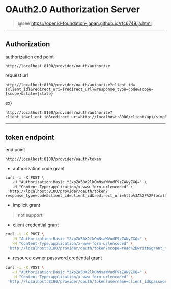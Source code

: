 # OAuth2.0 Authorization Server


> @see https://openid-foundation-japan.github.io/rfc6749.ja.html

***
## Authorization

authorization end point

```
http://localhost:8100/provider/oauth/authorize
```

request url

```
http://localhost:8100/provider/oauth/authorize?client_id={client_id}&redirect_uri={redirect_url}&response_type=code&scope={scope}&state={state}
```

ex)

```
http://localhost:8100/provider/oauth/authorize?client_id=client_id&redirect_uri=http://localhost:8080/client/api/simple/client&response_type=code&scope=read%20write&state=VAGkIg
```

***
## token endpoint

end point

```
http://localhost:8100/provider/oauth/token
```

- authorization code grant

```
curl -i -X POST \
   -H "Authorization:Basic Y2xpZW50X2lkOmNsaWVudF9zZWNyZXQ=" \
   -H "Content-Type:application/x-www-form-urlencoded" \
 'http://localhost:8100/provider/oauth/token?response_type=code&client_id=client_id&redirect_uri=http%3A%2F%2Flocalhost%3A8080%2Fclient%2Fapi%2Fsimple%2Fclient&scope=read%2Bwrite&state=state_hoge&grant_type=authorization_code'
```

- implicit grant
> not support


- client credential grant

```sh
curl -i -X POST \
   -H "Authorization:Basic Y2xpZW50X2lkOmNsaWVudF9zZWNyZXQ=" \
   -H "Content-Type:application/x-www-form-urlencoded" \
 'http://localhost:8100/provider/oauth/token?scope=read%2Bwrite&grant_type=client_credentials'
```

- resource owner password credential grant

```sh
curl -i -X POST \
   -H "Authorization:Basic Y2xpZW50X2lkOmNsaWVudF9zZWNyZXQ=" \
   -H "Content-Type:application/x-www-form-urlencoded" \
 'http://localhost:8100/provider/oauth/token?username=client_id&password=client_secret&scope=read%2Bwrite&grant_type=password'
```
